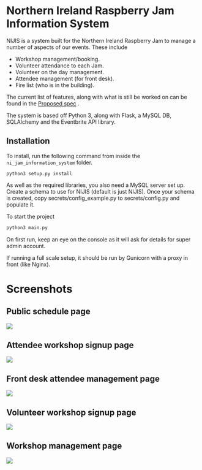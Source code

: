# Northern Ireland Raspberry Jam Information System
NIJIS is a system built for the Northern Ireland Raspberry Jam to manage a number of aspects of our events. These include
- Workshop management/booking.
- Volunteer attendance to each Jam.
- Volunteer on the day management.
- Attendee management (for front desk).
- Fire list (who is in the building).

The current list of features, along with what is still be worked on can be found in the [Proposed spec](NIJIS-spec.md)   .

The system is based off Python 3, along with Flask, a MySQL DB, SQLAlchemy and the Eventbrite API library.    

## Installation   
To install, run the following command from inside the `ni_jam_information_system` folder.    
```
python3 setup.py install
```    

As well as the required libraries, you also need a MySQL server set up. Create a schema to use for NIJIS (default is just NIJIS). 
Once your schema is created, copy secrets/config_example.py to secrets/config.py and populate it.   

To start the project 
```bash
python3 main.py
```   
On first run, keep an eye on the console as it will ask for details for super admin account.

If running a full scale setup, it should be run by Gunicorn with a proxy in front (like Nginx).

# Screenshots
## Public schedule page
![](images/Public-schedule.jpg)
   
## Attendee workshop signup page
![](images/Attendee-workshops.jpg)
   
## Front desk attendee management page
![](images/Front-desk.jpg)
   
## Volunteer workshop signup page
![](images/Volunteer-signup.jpg)
   
## Workshop management page
![](images/Workshop-management.jpg)
